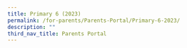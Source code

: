 ```yaml
---
title: Primary 6 (2023)
permalink: /for-parents/Parents-Portal/Primary-6-2023/
description: ""
third_nav_title: Parents Portal
---
```

